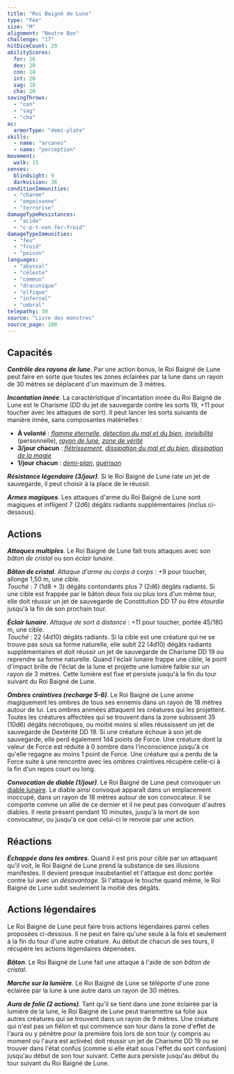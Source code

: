 ```yaml
---
title: "Roi Baigné de Lune"
type: "Fée"
size: "M"
alignment: "Neutre Bon"
challenge: "17"
hitDiceCount: 20
abilityScores:
  for: 16
  dex: 20
  con: 18
  int: 20
  sag: 18
  cha: 20
savingThrows:
  - "con"
  - "sag"
  - "cha"
ac:
  armorType: "demi-plate"
skills:
  - name: "arcanes"
  - name: "perception"
movement:
  walk: 15
senses:
  blindsight: 9
  darkvision: 36
conditionImmunities:
  - "charme"
  - "empoisonne"
  - "terrorise"
damageTypeResistances:
  - "acide"
  - "c-p-t-non-fer-froid"
damageTypeImmunities:
  - "feu"
  - "froid"
  - "poison"
languages:
  - "abyssal"
  - "céleste"
  - "commun"
  - "draconique"
  - "elfique"
  - "infernal"
  - "umbral"
telepathy: 30
source: "Livre des monstres"
source_page: 188
---
```

## Capacités
_**Contrôle des rayons de lune**_. Par une action bonus, le Roi Baigné de Lune peut faire en sorte que toutes les zones éclairées par la lune dans un rayon de 30 mètres se déplacent d'un maximum de 3 mètres.

_**Incantation innée**_. La caractéristique d'incantation innée du Roi Baigné de Lune est le Charisme (DD du jet de sauvegarde contre les sorts 19, +11 pour toucher avec les attaques de sort). Il peut lancer les sorts suivants de manière innée, sans composantes matérielles :
* **À volonté** : [_flamme éternelle_](/grimoire/flamme-eternelle/), [_détection du mal et du bien_](/grimoire/detection-du-mal-et-du-bien/), [_invisibilité_](/grimoire/invisibilite/) (personnelle), [_rayon de lune_](/grimoire/rayon-de-lune/), [_zone de vérité_](/grimoire/zone-de-verite/)
* **3/jour chacun** : [_flétrissement_](/grimoire/fletrissement/), [_dissipation du mal et du bien_](/grimoire/dissipation-du-mal-et-du-bien/), [_dissipation de la magie_](/grimoire/dissipation-de-la-magie/)
* **1/jour chacun** : [_demi-plan_](/grimoire/demi-plan/), [_guérison_](/grimoire/guerison/)

_**Résistance légendaire (3/jour)**_. Si le Roi Baigné de Lune rate un jet de sauvegarde, il peut choisir à la place de le réussir.

_**Armes magiques**_. Les attaques d'arme du Roi Baigné de Lune sont magiques et infligent 7 (2d6) dégâts radiants supplémentaires (inclus ci-dessous).

## Actions
_**Attaques multiples**_. Le Roi Baigné de Lune fait trois attaques avec son _bâton de cristal_ ou son _éclair lunaire_.

_**Bâton de cristal**_. _Attaque d'arme au corps à corps_ : +9 pour toucher, allonge 1,50 m, une cible.  
_Touché_ : 7 (1d8 + 3) dégâts contondants plus 7 (2d6) dégâts radiants. Si une cible est frappée par le bâton deux fois ou plus lors d'un même tour, elle doit réussir un jet de sauvegarde de Constitution DD 17 ou être _étourdie_ jusqu'à la fin de son prochain tour.

_**Éclair lunaire**_. _Attaque de sort à distance_ : +11 pour toucher, portée 45/180 m, une cible.  
_Touché_ : 22 (4d10) dégâts radiants. Si la cible est une créature qui ne se trouve pas sous sa forme naturelle, elle subit 22 (4d10) dégâts radiants supplémentaires et doit réussir un jet de sauvegarde de Charisme DD 19 ou reprendre sa forme naturelle. Quand l'éclair lunaire frappe une cible, le point d'impact brille de l'éclat de la lune et projette une lumière faible sur un rayon de 3 mètres. Cette lumière est fixe et persiste jusqu'à la fin du tour suivant du Roi Baigné de Lune.

_**Ombres craintives (recharge 5-6)**_. Le Roi Baigné de Lune anime magiquement les ombres de tous ses ennemis dans un rayon de 18 mètres autour de lui. Les ombres animées attaquent les créatures qui les projettent. Toutes les créatures affectées qui se trouvent dans la zone subissent 35 (10d6) dégâts nécrotiques, ou moitié moins si elles réussissent un jet de sauvegarde de Dextérité DD 19. Si une créature échoue à son jet de sauvegarde, elle perd également 1d4 points de Force. Une créature dont la valeur de Force est réduite à 0 sombre dans l'inconscience jusqu'à ce qu'elle regagne au moins 1 point de Force. Une créature qui a perdu de la Force suite à une rencontre avec les ombres craintives récupère celle-ci à la fin d'un repos court ou long.

_**Convocation de diable (1/jour)**_. Le Roi Baigné de Lune peut convoquer un [diable lunaire](/bestiaire/diable-lunaire/). Le diable ainsi convoqué apparaît dans un emplacement inoccupé, dans un rayon de 18 mètres autour de son convocateur. Il se comporte comme un allié de ce dernier et il ne peut pas convoquer d'autres diables. Il reste présent pendant 10 minutes, jusqu'à la mort de son convocateur, ou jusqu'à ce que celui-ci le renvoie par une action.

## Réactions
_**Échappée dans les ombres**_. Quand il est pris pour cible par un attaquant qu'il voit, le Roi Baigné de Lune prend la substance de ses illusions manifestes. Il devient presque insubstantiel et l'attaque est donc portée contre lui avec un _désavantage_. Si l'attaque le touche quand même, le Roi Baigné de Lune subit seulement la moitié des dégâts.

## Actions légendaires
Le Roi Baigné de Lune peut faire trois actions légendaires parmi celles proposées ci-dessous. Il ne peut en faire qu'une seule à la fois et seulement à la fin du tour d'une autre créature. Au début de chacun de ses tours, il récupère les actions légendaires dépensées.

_**Bâton**_. Le Roi Baigné de Lune fait une attaque à l'aide de son _bâton de cristal_.

_**Marche sur la lumière**_. Le Roi Baigné de Lune se téléporte d'une zone éclairée par la lune à une autre dans un rayon de 30 mètres.

_**Aura de folie (2 actions)**_. Tant qu'il se tient dans une zone éclairée par la lumière de la lune, le Roi Baigné de Lune peut transmettre sa folie aux autres créatures qui se trouvent dans un rayon de 9 mètres. Une créature qui n'est pas un fiélon et qui commence son tour dans la zone d'effet de l'aura ou y pénètre pour la première fois lors de son tour (y compris au moment où l'aura est activée) doit réussir un jet de Charisme DD 19 ou se trouver dans l'état confus (comme si elle était sous l'effet du sort confusion) jusqu'au début de son tour suivant. Cette aura persiste jusqu'au début du tour suivant du Roi Baigné de Lune.
